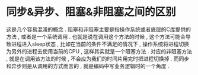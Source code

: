 # 同步&异步、阻塞&非阻塞之间的区别

这是几个容易混淆的概念 . 阻塞和非阻塞主要是指操作系统或者底层的C库提供的方法 , 或者是一个系统调用 . 也就是说在调用这个方法的时候 , 这个方法可能会导致进程进入sleep状态 , 比如在当前的条件不满足的情况下 , 操作系统将进程切换为另外的进程去使用当前的CPU , 这样其实就是一个阻塞方法 . 对应的非阻塞方法 , 就是在调用该方法的时候 , 不会应为我们的时间片用完时把进程切换掉 . 而同步和异步则是从调用的方式而言的 , 就是编码中写业务逻辑时的一个角度 . 

